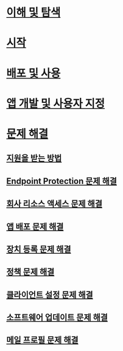 # [이해 및 탐색](/intune/understand-explore/introduction-to-microsoft-intune)
# [시작](/intune/get-started/what-to-know-before-you-start-microsoft-intune)
<!-- # [Plan and Design](/intune/plan-design/ways-to-do-enterprise-mobility) -->
# [배포 및 사용](/intune/deploy-use/overview-of-device-and-app-lifecycles-in-microsoft-intune)
# [앱 개발 및 사용자 지정](/intune/develop/intune-app-sdk)

# [문제 해결](how-to-get-support-for-microsoft-intune.md)
## [지원을 받는 방법](how-to-get-support-for-microsoft-intune.md)
## [Endpoint Protection 문제 해결](Troubleshoot-Endpoint-Protection-in-microsoft-intune.md)
## [회사 리소스 액세스 문제 해결](Troubleshoot-company-resource-access-problems-with-microsoft-intune.md)
## [앱 배포 문제 해결](Troubleshoot-app-deployment-problems-in-microsoft-intune.md)
## [장치 등록 문제 해결](troubleshoot-device-enrollment-in-intune.md)
## [정책 문제 해결](Troubleshoot-policies-in-microsoft-intune.md)
## [클라이언트 설정 문제 해결](Troubleshoot-client-setup-in-microsoft-intune.md)
## [소프트웨어 업데이트 문제 해결](Troubleshoot-software-updates-in-microsoft-intune.md)
## [메일 프로필 문제 해결](Troubleshoot-email-profiles-in-microsoft-intune.md)


<!--HONumber=May16_HO2-->


